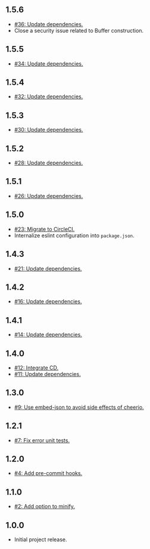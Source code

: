 ## 1.5.6
* [#36: Update dependencies.](https://github.com/haensl/gulp-embed-json/issues/36)
* Close a security issue related to Buffer construction.

## 1.5.5
* [#34: Update dependencies.](https://github.com/haensl/gulp-embed-json/issues/34)

## 1.5.4
* [#32: Update dependencies.](https://github.com/haensl/gulp-embed-json/issues/32)

## 1.5.3
* [#30: Update dependencies.](https://github.com/haensl/gulp-embed-json/issues/30)

## 1.5.2
* [#28: Update dependencies.](https://github.com/haensl/gulp-embed-json/issues/28)

## 1.5.1
* [#26: Update dependencies.](https://github.com/haensl/gulp-embed-json/issues/26)

## 1.5.0
* [#23: Migrate to CircleCI.](https://github.com/haensl/gulp-embed-json/issues/23)
* Internalize eslint configuration into `package.json`.

## 1.4.3
* [#21: Update dependencies.](https://github.com/haensl/gulp-embed-json/issues/21)

## 1.4.2
* [#16: Update dependencies.](https://github.com/haensl/gulp-embed-json/issues/16)

## 1.4.1
* [#14: Update dependencies.](https://github.com/haensl/gulp-embed-json/issues/14)

## 1.4.0
* [#12: Integrate CD.](https://github.com/haensl/gulp-embed-json/issues/12)
* [#11: Update dependencies.](https://github.com/haensl/gulp-embed-json/issues/11)

## 1.3.0
* [#9: Use embed-json to avoid side effects of cheerio.](https://github.com/haensl/gulp-embed-json/issues/9)

## 1.2.1
* [#7: Fix error unit tests.](https://github.com/haensl/gulp-embed-json/issues/7)

## 1.2.0
* [#4: Add pre-commit hooks.](https://github.com/haensl/gulp-embed-json/issues/4)

## 1.1.0
* [#2: Add option to minify.](https://github.com/haensl/gulp-embed-json/issues/2)

## 1.0.0
* Initial project release.
